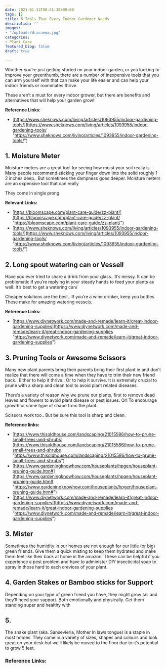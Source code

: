 ```yaml
---
date: 2021-01-13T00:51:30+00:00
tags: []
title: 6 Tools That Every Indoor Gardener Needs
description: ''
images:
- "/uploads/dracaena.jpg"
categories:
- Plant Care
featured_blog: false
draft: true

---
```

Whether you’re just getting started on your indoor garden, or you looking to improve your greenthumb, there are a number of inexpensive tools that you can arm yourself with that can make your life easier and can help your indoor friends or roommates thrive.

These aren’t a must for every indoor grower, but there are benefits and alternatives that will help your garden grow!

**Reference Links:**

* [https://www.sheknows.com/living/articles/1093955/indoor-gardening-tools/](https://www.sheknows.com/living/articles/1093955/indoor-gardening-tools/ "https://www.sheknows.com/living/articles/1093955/indoor-gardening-tools/")

## 1. Moisture Meter

Moisture meters are a great tool for seeing how moist your soil really is. Many people recommend sticking your finger down into the solid roughly 1-2 inches deep.. But sometimes the dampness goes deeper. Moisture meters are an expensive tool that can really

They come in single prong

**Relevant Links:**

* [https://bloomscape.com/plant-care-guide/zz-plant/](https://bloomscape.com/plant-care-guide/zz-plant/ "https://bloomscape.com/plant-care-guide/zz-plant/")
* [https://www.sheknows.com/living/articles/1093955/indoor-gardening-tools/](https://www.sheknows.com/living/articles/1093955/indoor-gardening-tools/ "https://www.sheknows.com/living/articles/1093955/indoor-gardening-tools/")

## 2. Long spout watering can or Vessell

Have you ever tried to share a drink from your glass.. It’s messy. It can be problematic if you’re replying in your steady hands to feed your plants as well. It’s best to get a watering can/

Cheaper solutions are the best.. If you’re a wine drinker, keep you bottles. These make for amazing watering vessels.

**Reference Links:**

* [https://www.diynetwork.com/made-and-remade/learn-it/great-indoor-gardening-supplies](https://www.diynetwork.com/made-and-remade/learn-it/great-indoor-gardening-supplies "https://www.diynetwork.com/made-and-remade/learn-it/great-indoor-gardening-supplies")

## 3. Pruning Tools or Awesome Scissors

Many new plant parents bring their parents bring their first plant in and don’t realize that there will come a time when they have to trim their new friend back.. Either to help it thrive.. Or to help it survive. It is extremely crucial to prune with a sharp and clean tool to avoid plant related diseases.

There’s a variety of reason why we prune our plants, first to remove dead leaves and flowers to avoid plant disease or pest issues. Or! To encourage growth or some type of shape from the plant.

Scissors work too.. But be sure this tool is sharp and clean.

**Reference links:**

* [https://www.thisoldhouse.com/landscaping/21015586/how-to-prune-small-trees-and-shrubs](https://www.thisoldhouse.com/landscaping/21015586/how-to-prune-small-trees-and-shrubs "https://www.thisoldhouse.com/landscaping/21015586/how-to-prune-small-trees-and-shrubs")
* [https://www.gardeningknowhow.com/houseplants/hpgen/houseplant-pruning-guide.htm#](https://www.gardeningknowhow.com/houseplants/hpgen/houseplant-pruning-guide.htm# "https://www.gardeningknowhow.com/houseplants/hpgen/houseplant-pruning-guide.htm#")
* [https://www.diynetwork.com/made-and-remade/learn-it/great-indoor-gardening-supplies](https://www.diynetwork.com/made-and-remade/learn-it/great-indoor-gardening-supplies "https://www.diynetwork.com/made-and-remade/learn-it/great-indoor-gardening-supplies")

## 3. Mister

Sometimes the humidity in our homes are not enough for our little (or big) green friends. Give them a quick misting to keep them hydrated and make them feel like their back at home in the amazon. These can be helpful if you experience a pest problem and have to administer DIY insecticidal soap to spray in those hard to each crevices of your plant.

## 4. Garden Stakes or Bamboo sticks for Support

Depending on your type of green friend you have, they might grow tall and they’ll need your support. Both emotionally and physically. Get them standing super and healthy with

## 5.

The snake plant (aka. Sansevieria, Mother In laws tongue) is a staple in most homes. They come in a variety of sizes, shapes and colours and look great on your desk but we’ll likely be moved to the floor due to it’s potential to grow 5 feet.

### Reference Links:
